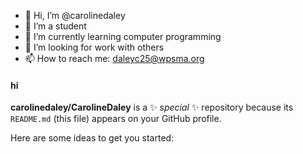 - 🔭 Hi, I’m @carolinedaley
- 🌱 I’m a student
- 👯 I’m currently learning computer programming
- 🤔 I’m looking for work with others
- 📫 How to reach me: daleyc25@wpsma.org

#### hi


**carolinedaley/CarolineDaley** is a ✨ _special_ ✨ repository because its `README.md` (this file) appears on your GitHub profile.

Here are some ideas to get you started:
